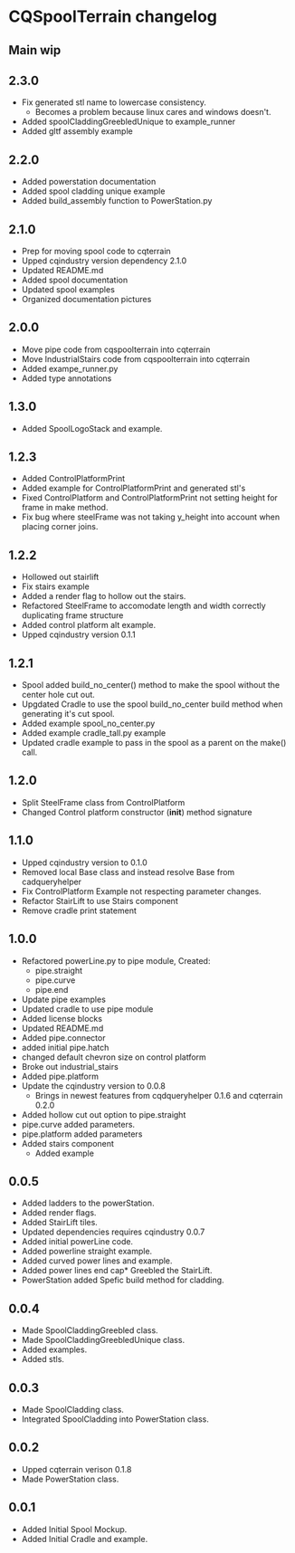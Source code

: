 # CQSpoolTerrain changelog

## Main wip

## 2.3.0
* Fix generated stl name to lowercase consistency.
  * Becomes a problem because linux cares and windows doesn't.
* Added spoolCladdingGreebledUnique to example_runner
* Added gltf assembly example

## 2.2.0
* Added powerstation documentation
* Added spool cladding unique example
* Added build_assembly function to PowerStation.py

## 2.1.0
* Prep for moving spool code to cqterrain
* Upped cqindustry version dependency 2.1.0
* Updated README.md
* Added spool documentation
* Updated spool examples
* Organized documentation pictures 

## 2.0.0
* Move pipe code from cqspoolterrain into cqterrain
* Move IndustrialStairs code from cqspoolterrain into cqterrain
* Added exampe_runner.py
* Added type annotations

## 1.3.0
* Added SpoolLogoStack and example.

## 1.2.3
* Added ControlPlatformPrint
* Added example for ControlPlatformPrint and generated stl's
* Fixed ControlPlatform and ControlPlatformPrint not setting height for frame in make method.
* Fix bug where steelFrame was not taking y_height into account when placing corner joins.

## 1.2.2
* Hollowed out stairlift
* Fix stairs example
* Added a render flag to hollow out the stairs.
* Refactored SteelFrame to accomodate length and width correctly duplicating frame structure
* Added control platform alt example.
* Upped cqindustry version 0.1.1

## 1.2.1
* Spool added build_no_center() method to make the spool without the center hole cut out.
* Upgdated Cradle to use the spool build_no_center build method when generating it's cut spool.
* Added example spool_no_center.py
* Added example cradle_tall.py example
* Updated cradle example to pass in the spool as a parent on the make() call.

## 1.2.0
* Split SteelFrame class from ControlPlatform
* Changed Control platform constructor (__init__) method signature

## 1.1.0
* Upped cqindustry version to 0.1.0
* Removed local Base class and instead resolve Base from cadqueryhelper
* Fix ControlPlatform Example not respecting parameter changes.
* Refactor StairLift to use Stairs component
* Remove cradle print statement

## 1.0.0
* Refactored powerLine.py to pipe module, Created:
  * pipe.straight
  * pipe.curve
  * pipe.end
* Update pipe examples
* Updated cradle to use pipe module
* Added license blocks
* Updated README.md
* Added pipe.connector
* added initial pipe.hatch
* changed default chevron size on control platform
* Broke out industrial_stairs
* Added pipe.platform
* Update the cqindustry version to 0.0.8
  * Brings in newest features from cqdqueryhelper 0.1.6 and cqterrain 0.2.0
* Added hollow cut out option to pipe.straight
* pipe.curve added parameters.
* pipe.platform added parameters
* Added stairs component
  * Added example

## 0.0.5
* Added ladders to the powerStation.
* Added render flags.
* Added StairLift tiles.
* Updated dependencies requires cqindustry 0.0.7
* Added initial powerLine code. 
* Added powerline straight example.
* Added curved power lines and example.
* Added power lines end cap* Greebled the StairLift.
* PowerStation added Spefic build method for cladding.

## 0.0.4
* Made SpoolCladdingGreebled class.
* Made SpoolCladdingGreebledUnique class.
* Added examples.
* Added stls.

## 0.0.3
* Made SpoolCladding class.
* Integrated SpoolCladding into PowerStation class.

## 0.0.2
* Upped cqterrain verison 0.1.8
* Made PowerStation class.

## 0.0.1
* Added Initial Spool Mockup.
* Added Initial Cradle and example.
